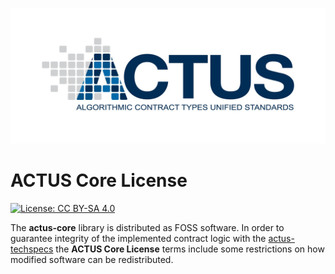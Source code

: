 [![ProjectACTUS](https://github.com/actusfrf/actus-resources/blob/master/logos/actus_logo.jpg "ACTUS Financial Research Foundation")](https://www.actusfrf.org)

ACTUS Core License
=======

[![License: CC BY-SA 4.0](https://img.shields.io/badge/License-CC%20BY--SA%204.0-lightgrey.svg)](https://creativecommons.org/licenses/by-sa/4.0/)

The __actus-core__ library is distributed as FOSS software. In order to guarantee integrity of the implemented contract logic with the [actus-techspecs](https://github.com/actusfrf/actus-techspecs "actus technical specifications") the __ACTUS Core License__ terms include some restrictions on how modified software can be redistributed.
